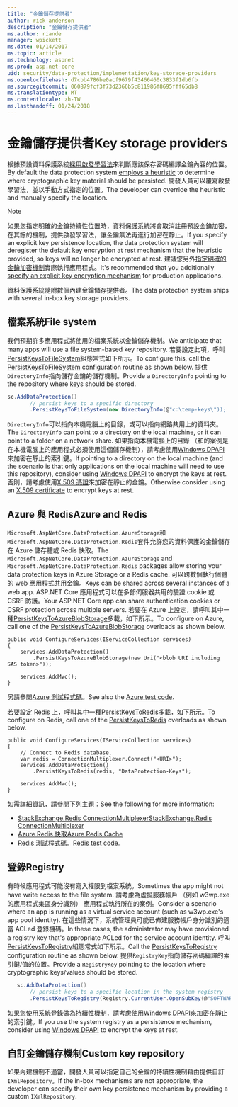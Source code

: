 ```yaml
---
title: "金鑰儲存提供者"
author: rick-anderson
description: "金鑰儲存提供者"
ms.author: riande
manager: wpickett
ms.date: 01/14/2017
ms.topic: article
ms.technology: aspnet
ms.prod: asp.net-core
uid: security/data-protection/implementation/key-storage-providers
ms.openlocfilehash: d7cbb4786be0acf9679f43466460c3833f1db6fb
ms.sourcegitcommit: 060879fcf3f73d2366b5c811986f8695fff65db8
ms.translationtype: MT
ms.contentlocale: zh-TW
ms.lasthandoff: 01/24/2018
---
```

# <a name="key-storage-providers"></a><span data-ttu-id="04245-103">金鑰儲存提供者</span><span class="sxs-lookup"><span data-stu-id="04245-103">Key storage providers</span></span>

<a name="data-protection-implementation-key-storage-providers"></a>

<span data-ttu-id="04245-104">根據預設資料保護系統[採用啟發學習法](xref:security/data-protection/configuration/default-settings)來判斷應該保存密碼編譯金鑰內容的位置。</span><span class="sxs-lookup"><span data-stu-id="04245-104">By default the data protection system [employs a heuristic](xref:security/data-protection/configuration/default-settings) to determine where cryptographic key material should be persisted.</span></span> <span data-ttu-id="04245-105">開發人員可以覆寫啟發學習法，並以手動方式指定的位置。</span><span class="sxs-lookup"><span data-stu-id="04245-105">The developer can override the heuristic and manually specify the location.</span></span>

> [!NOTE]
> <span data-ttu-id="04245-106">如果您指定明確的金鑰持續性位置時，資料保護系統將會取消註冊預設金鑰加密，在其餘的機制，提供啟發學習法，讓金鑰無法再進行加密在靜止。</span><span class="sxs-lookup"><span data-stu-id="04245-106">If you specify an explicit key persistence location, the data protection system will deregister the default key encryption at rest mechanism that the heuristic provided, so keys will no longer be encrypted at rest.</span></span> <span data-ttu-id="04245-107">建議您另外[指定明確的金鑰加密機制](key-encryption-at-rest.md#data-protection-implementation-key-encryption-at-rest-providers)實際執行應用程式。</span><span class="sxs-lookup"><span data-stu-id="04245-107">It's recommended that you additionally [specify an explicit key encryption mechanism](key-encryption-at-rest.md#data-protection-implementation-key-encryption-at-rest-providers) for production applications.</span></span>

<span data-ttu-id="04245-108">資料保護系統隨附數個內建金鑰儲存提供者。</span><span class="sxs-lookup"><span data-stu-id="04245-108">The data protection system ships with several in-box key storage providers.</span></span>

## <a name="file-system"></a><span data-ttu-id="04245-109">檔案系統</span><span class="sxs-lookup"><span data-stu-id="04245-109">File system</span></span>

<span data-ttu-id="04245-110">我們預期許多應用程式將使用的檔案系統以金鑰儲存機制。</span><span class="sxs-lookup"><span data-stu-id="04245-110">We anticipate that many apps will use a file system-based key repository.</span></span> <span data-ttu-id="04245-111">若要設定此項，呼叫[PersistKeysToFileSystem](https://github.com/aspnet/DataProtection/blob/rel/1.1.0/src/Microsoft.AspNetCore.DataProtection/DataProtectionBuilderExtensions.cs)組態常式如下所示。</span><span class="sxs-lookup"><span data-stu-id="04245-111">To configure this, call the [PersistKeysToFileSystem](https://github.com/aspnet/DataProtection/blob/rel/1.1.0/src/Microsoft.AspNetCore.DataProtection/DataProtectionBuilderExtensions.cs) configuration routine as shown below.</span></span> <span data-ttu-id="04245-112">提供`DirectoryInfo`指向儲存金鑰的儲存機制。</span><span class="sxs-lookup"><span data-stu-id="04245-112">Provide a `DirectoryInfo` pointing to the repository where keys should be stored.</span></span>

```csharp
sc.AddDataProtection()
       // persist keys to a specific directory
       .PersistKeysToFileSystem(new DirectoryInfo(@"c:\temp-keys\"));
   ```

<span data-ttu-id="04245-113">`DirectoryInfo`可以指向本機電腦上的目錄，或可以指向網路共用上的資料夾。</span><span class="sxs-lookup"><span data-stu-id="04245-113">The `DirectoryInfo` can point to a directory on the local machine, or it can point to a folder on a network share.</span></span> <span data-ttu-id="04245-114">如果指向本機電腦上的目錄 （和的案例是在本機電腦上的應用程式必須使用這個儲存機制），請考慮使用[Windows DPAPI](key-encryption-at-rest.md#data-protection-implementation-key-encryption-at-rest)來加密在靜止的索引鍵。</span><span class="sxs-lookup"><span data-stu-id="04245-114">If pointing to a directory on the local machine (and the scenario is that only applications on the local machine will need to use this repository), consider using [Windows DPAPI](key-encryption-at-rest.md#data-protection-implementation-key-encryption-at-rest) to encrypt the keys at rest.</span></span> <span data-ttu-id="04245-115">否則，請考慮使用[X.509 憑證](key-encryption-at-rest.md#data-protection-implementation-key-encryption-at-rest)來加密在靜止的金鑰。</span><span class="sxs-lookup"><span data-stu-id="04245-115">Otherwise consider using an [X.509 certificate](key-encryption-at-rest.md#data-protection-implementation-key-encryption-at-rest) to encrypt keys at rest.</span></span>

## <a name="azure-and-redis"></a><span data-ttu-id="04245-116">Azure 與 Redis</span><span class="sxs-lookup"><span data-stu-id="04245-116">Azure and Redis</span></span>

<span data-ttu-id="04245-117">`Microsoft.AspNetCore.DataProtection.AzureStorage`和`Microsoft.AspNetCore.DataProtection.Redis`套件允許您的資料保護的金鑰儲存在 Azure 儲存體或 Redis 快取。</span><span class="sxs-lookup"><span data-stu-id="04245-117">The `Microsoft.AspNetCore.DataProtection.AzureStorage` and `Microsoft.AspNetCore.DataProtection.Redis` packages allow storing your data protection keys in Azure Storage or a Redis cache.</span></span> <span data-ttu-id="04245-118">可以跨數個執行個體的 web 應用程式共用金鑰。</span><span class="sxs-lookup"><span data-stu-id="04245-118">Keys can be shared across several instances of a web app.</span></span> <span data-ttu-id="04245-119">ASP.NET Core 應用程式可以在多部伺服器共用的驗證 cookie 或 CSRF 防護。</span><span class="sxs-lookup"><span data-stu-id="04245-119">Your ASP.NET Core app can share authentication cookies or CSRF protection across multiple servers.</span></span> <span data-ttu-id="04245-120">若要在 Azure 上設定，請呼叫其中一種[PersistKeysToAzureBlobStorage](https://github.com/aspnet/DataProtection/blob/rel/1.1.0/src/Microsoft.AspNetCore.DataProtection.AzureStorage/AzureDataProtectionBuilderExtensions.cs)多載，如下所示。</span><span class="sxs-lookup"><span data-stu-id="04245-120">To configure on Azure, call one of the [PersistKeysToAzureBlobStorage](https://github.com/aspnet/DataProtection/blob/rel/1.1.0/src/Microsoft.AspNetCore.DataProtection.AzureStorage/AzureDataProtectionBuilderExtensions.cs) overloads as shown below.</span></span>

```
public void ConfigureServices(IServiceCollection services)
{
    services.AddDataProtection()
        .PersistKeysToAzureBlobStorage(new Uri("<blob URI including SAS token>"));

    services.AddMvc();
}
```

<span data-ttu-id="04245-121">另請參閱[Azure 測試程式碼](https://github.com/aspnet/DataProtection/blob/rel/1.1.0/samples/AzureBlob/Program.cs)。</span><span class="sxs-lookup"><span data-stu-id="04245-121">See also the [Azure test code](https://github.com/aspnet/DataProtection/blob/rel/1.1.0/samples/AzureBlob/Program.cs).</span></span>

<span data-ttu-id="04245-122">若要設定 Redis 上，呼叫其中一種[PersistKeysToRedis](https://github.com/aspnet/DataProtection/blob/rel/1.1.0/src/Microsoft.AspNetCore.DataProtection.Redis/RedisDataProtectionBuilderExtensions.cs)多載，如下所示。</span><span class="sxs-lookup"><span data-stu-id="04245-122">To configure on Redis, call one of the [PersistKeysToRedis](https://github.com/aspnet/DataProtection/blob/rel/1.1.0/src/Microsoft.AspNetCore.DataProtection.Redis/RedisDataProtectionBuilderExtensions.cs) overloads as shown below.</span></span>

```
public void ConfigureServices(IServiceCollection services)
{
    // Connect to Redis database.
    var redis = ConnectionMultiplexer.Connect("<URI>");
    services.AddDataProtection()
        .PersistKeysToRedis(redis, "DataProtection-Keys");

    services.AddMvc();
}
```

<span data-ttu-id="04245-123">如需詳細資訊，請參閱下列主題：</span><span class="sxs-lookup"><span data-stu-id="04245-123">See the following for more information:</span></span>

- [<span data-ttu-id="04245-124">StackExchange.Redis ConnectionMultiplexer</span><span class="sxs-lookup"><span data-stu-id="04245-124">StackExchange.Redis ConnectionMultiplexer</span></span>](https://github.com/StackExchange/StackExchange.Redis/blob/master/docs/Basics.md)
- [<span data-ttu-id="04245-125">Azure Redis 快取</span><span class="sxs-lookup"><span data-stu-id="04245-125">Azure Redis Cache</span></span>](https://docs.microsoft.com/azure/redis-cache/cache-dotnet-how-to-use-azure-redis-cache#connect-to-the-cache)
- <span data-ttu-id="04245-126">[Redis 測試程式碼](https://github.com/aspnet/DataProtection/blob/rel/1.1.0/samples/Redis/Program.cs)。</span><span class="sxs-lookup"><span data-stu-id="04245-126">[Redis test code](https://github.com/aspnet/DataProtection/blob/rel/1.1.0/samples/Redis/Program.cs).</span></span>

## <a name="registry"></a><span data-ttu-id="04245-127">登錄</span><span class="sxs-lookup"><span data-stu-id="04245-127">Registry</span></span>

<span data-ttu-id="04245-128">有時候應用程式可能沒有寫入權限到檔案系統。</span><span class="sxs-lookup"><span data-stu-id="04245-128">Sometimes the app might not have write access to the file system.</span></span> <span data-ttu-id="04245-129">請考慮為虛擬服務帳戶 （例如 w3wp.exe 的應用程式集區身分識別） 應用程式執行所在的案例。</span><span class="sxs-lookup"><span data-stu-id="04245-129">Consider a scenario where an app is running as a virtual service account (such as w3wp.exe's app pool identity).</span></span> <span data-ttu-id="04245-130">在這些情況下，系統管理員可能已佈建服務帳戶身分識別的適當 ACLed 登錄機碼。</span><span class="sxs-lookup"><span data-stu-id="04245-130">In these cases, the administrator may have provisioned a registry key that's appropriate ACLed for the service account identity.</span></span> <span data-ttu-id="04245-131">呼叫[PersistKeysToRegistry](https://github.com/aspnet/DataProtection/blob/rel/1.1.0/src/Microsoft.AspNetCore.DataProtection/DataProtectionBuilderExtensions.cs)組態常式如下所示。</span><span class="sxs-lookup"><span data-stu-id="04245-131">Call the [PersistKeysToRegistry](https://github.com/aspnet/DataProtection/blob/rel/1.1.0/src/Microsoft.AspNetCore.DataProtection/DataProtectionBuilderExtensions.cs) configuration routine as shown below.</span></span> <span data-ttu-id="04245-132">提供`RegistryKey`指向儲存密碼編譯的索引鍵/值的位置。</span><span class="sxs-lookup"><span data-stu-id="04245-132">Provide a `RegistryKey` pointing to the location where cryptographic keys/values should be stored.</span></span>

```csharp
   sc.AddDataProtection()
       // persist keys to a specific location in the system registry
       .PersistKeysToRegistry(Registry.CurrentUser.OpenSubKey(@"SOFTWARE\Sample\keys"));
   ```

<span data-ttu-id="04245-133">如果您使用系統登錄做為持續性機制，請考慮使用[Windows DPAPI](key-encryption-at-rest.md#data-protection-implementation-key-encryption-at-rest)來加密在靜止的索引鍵。</span><span class="sxs-lookup"><span data-stu-id="04245-133">If you use the system registry as a persistence mechanism, consider using [Windows DPAPI](key-encryption-at-rest.md#data-protection-implementation-key-encryption-at-rest) to encrypt the keys at rest.</span></span>

## <a name="custom-key-repository"></a><span data-ttu-id="04245-134">自訂金鑰儲存機制</span><span class="sxs-lookup"><span data-stu-id="04245-134">Custom key repository</span></span>

<span data-ttu-id="04245-135">如果內建機制不適當，開發人員可以指定自己的金鑰的持續性機制藉由提供自訂`IXmlRepository`。</span><span class="sxs-lookup"><span data-stu-id="04245-135">If the in-box mechanisms are not appropriate, the developer can specify their own key persistence mechanism by providing a custom `IXmlRepository`.</span></span>
